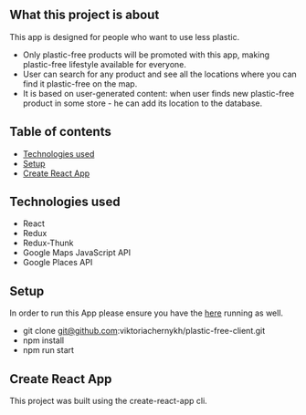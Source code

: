 ## What this project is about

This app is designed for people who want to use less plastic.

- Only plastic-free products will be promoted with this app, making plastic-free lifestyle available for everyone.
- User can search for any product and see all the locations where you can find it plastic-free on the map.
- It is based on user-generated content: when user finds new plastic-free product in some store - he can add its location to the database. 

## Table of contents

- [Technologies used](#Technologies-used)
- [Setup](#Setup)
- [Create React App](#Create-React-App)

## Technologies used

- React
- Redux
- Redux-Thunk
- Google Maps JavaScript API
- Google Places API

## Setup

In order to run this App please ensure you have the [here](https://github.com/viktoriachernykh/plastic-free-server) running as well. 

- git clone git@github.com:viktoriachernykh/plastic-free-client.git
- npm install
- npm run start

## Create React App

This project was built using the create-react-app cli. 

